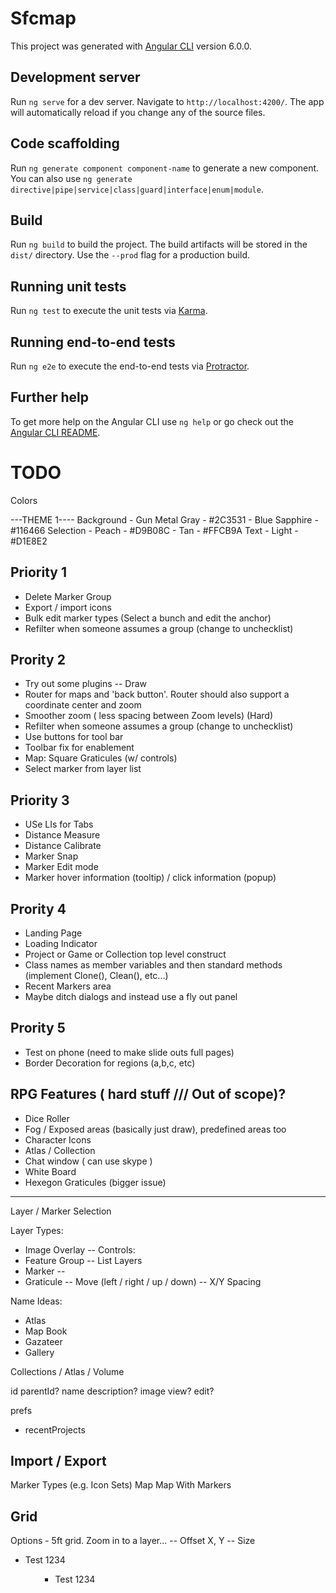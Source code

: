 # Sfcmap

This project was generated with [Angular CLI](https://github.com/angular/angular-cli) version 6.0.0.

## Development server

Run `ng serve` for a dev server. Navigate to `http://localhost:4200/`. The app will automatically reload if you change any of the source files.

## Code scaffolding

Run `ng generate component component-name` to generate a new component. You can also use `ng generate directive|pipe|service|class|guard|interface|enum|module`.

## Build

Run `ng build` to build the project. The build artifacts will be stored in the `dist/` directory. Use the `--prod` flag for a production build.

## Running unit tests

Run `ng test` to execute the unit tests via [Karma](https://karma-runner.github.io).

## Running end-to-end tests

Run `ng e2e` to execute the end-to-end tests via [Protractor](http://www.protractortest.org/).

## Further help

To get more help on the Angular CLI use `ng help` or go check out the [Angular CLI README](https://github.com/angular/angular-cli/blob/master/README.md).

# TODO

Colors

---THEME 1----
Background  - Gun Metal Gray    - #2C3531
            - Blue Sapphire     - #116466
Selection   - Peach             - #D9B08C
            - Tan               - #FFCB9A
Text        - Light             - #D1E8E2


## Priority 1
- Delete Marker Group
- Export / import icons 
- Bulk edit marker types (Select a bunch and edit the anchor)
- Refilter when someone assumes a group (change to unchecklist)

## Prority 2
- Try out some plugins
-- Draw
- Router for maps and 'back button'. Router should also support a coordinate center and zoom
- Smoother zoom ( less spacing between Zoom levels) (Hard)
- Refilter when someone assumes a group (change to unchecklist)
- Use buttons for tool bar
- Toolbar fix for enablement
- Map: Square Graticules (w/ controls)
- Select marker from layer list

## Priority 3
- USe LIs for Tabs
- Distance Measure 
- Distance Calibrate
- Marker Snap
- Marker Edit mode
- Marker hover information (tooltip) / click information (popup)

## Prority 4
- Landing Page
- Loading Indicator
- Project or Game or Collection top level construct
- Class names as member variables and then standard methods (implement Clone(), Clean(), etc...)
- Recent Markers area
- Maybe ditch dialogs and instead use a fly out panel

## Prority 5
- Test on phone (need to make slide outs full pages)
- Border Decoration for regions (a,b,c, etc)

## RPG Features ( hard stuff /// Out of scope)?
- Dice Roller
- Fog / Exposed areas (basically just draw), predefined areas too
- Character Icons
- Atlas / Collection
- Chat window ( can use skype )
- White Board
- Hexegon Graticules (bigger issue)

---------------------

Layer / Marker Selection

Layer Types:
- Image Overlay 
-- Controls: 
- Feature Group
-- List Layers
- Marker
-- 
- Graticule
-- Move (left / right / up / down)
-- X/Y Spacing

Name Ideas:
- Atlas
- Map Book
- Gazateer
- Gallery

Collections / Atlas / Volume

id
parentId?
name
description?
image
view?
edit?

prefs
+ recentProjects

Import / Export
-------------------
Marker Types (e.g. Icon Sets)
Map
Map With Markers

Grid
----------------
Options - 5ft grid.
Zoom in to a layer... 
-- Offset X, Y
-- Size 

<ul [NgExpander] [expanded]="true">
    <li>Test 1234</li>
<ul>
<ul [NgxExpandableList] [expanded]="true">
    <li>Test 1234</li>
<ul>
